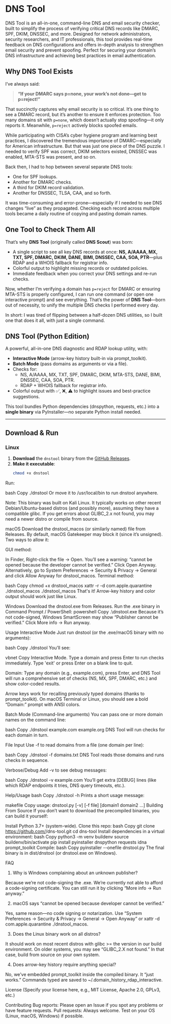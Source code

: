 # DNS Tool

DNS Tool is an all-in-one, command-line DNS and email security checker, built to simplify the process of verifying critical DNS records like DMARC, SPF, DKIM, DNSSEC, and more. Designed for network administrators, security researchers, and IT professionals, this tool provides real-time feedback on DNS configurations and offers in-depth analysis to strengthen email security and prevent spoofing. Perfect for securing your domain’s DNS infrastructure and achieving best practices in email authentication.

## Why DNS Tool Exists

I’ve always said:

> **“If your DMARC says p=none, your work’s not done—get to p=reject!”**

That succinctly captures why email security is so critical. It’s one thing to see a DMARC record, but it’s another to ensure it enforces protection. Too many domains sit with `p=none`, which doesn’t actually stop spoofing—it only reports it. Meanwhile, `p=reject` actively blocks spoofed emails.

While participating with CISA’s cyber hygiene program and learning best practices, I discovered the tremendous importance of DMARC—especially for American infrastructure. But that was just one piece of the DNS puzzle. I needed to verify SPF was correct, DKIM selectors existed, DNSSEC was enabled, MTA-STS was present, and so on.

Back then, I had to hop between several separate DNS tools:

- One for SPF lookups.
- Another for DMARC checks.
- A third for DKIM record validation.
- Another for DNSSEC, TLSA, CAA, and so forth.

It was time-consuming and error-prone—especially if I needed to see DNS changes “live” as they propagated. Checking each record across multiple tools became a daily routine of copying and pasting domain names.

## One Tool to Check Them All

That’s why **DNS Tool** (originally called **DNS Scout**) was born:

- A single script to see all key DNS records at once: **NS, A/AAAA, MX, TXT, SPF, DMARC, DKIM, DANE, BIMI, DNSSEC, CAA, SOA, PTR**—plus RDAP and a WHOIS fallback for registrar info.
- Colorful output to highlight missing records or outdated policies.
- Immediate feedback when you correct your DNS settings and re-run checks.

Now, whether I’m verifying a domain has `p=reject` for DMARC or ensuring MTA-STS is properly configured, I can run one command (or open one interactive prompt) and see everything. That’s the power of **DNS Tool**—born out of necessity, to unify the multiple DNS checks I performed every day.

In short: I was tired of flipping between a half-dozen DNS utilities, so I built one that does it all, with just a single command.

## DNS Tool (Python Edition)

A powerful, all-in-one DNS diagnostic and RDAP lookup utility, with:

- **Interactive Mode** (arrow-key history built-in via prompt_toolkit).
- **Batch Mode** (pass domains as arguments or via a file).
- Checks for:
  - NS, A/AAAA, MX, TXT, SPF, DMARC, DKIM, MTA-STS, DANE, BIMI, DNSSEC, CAA, SOA, PTR.
  - RDAP + WHOIS fallback for registrar info.
- Colorful output with ✅, ❌, ⚠️ to highlight issues and best-practice suggestions.

This tool bundles Python dependencies (dnspython, requests, etc.) into a **single binary** via PyInstaller—no separate Python install needed.

---

## Download & Run

### Linux

1. **Download** the `dnstool` binary from the [GitHub Releases](../../releases).
2. **Make it executable**:
   ```bash
   chmod +x dnstool
Run:

bash
Copy
./dnstool
Or move it to /usr/local/bin to run dnstool anywhere.

Note: This binary was built on Kali Linux. It typically works on other recent Debian/Ubuntu-based distros (and possibly more), assuming they have a compatible glibc. If you get errors about GLIBC_2.x not found, you may need a newer distro or compile from source.

macOS
Download the dnstool_macos (or similarly named) file from Releases.
By default, macOS Gatekeeper may block it (since it’s unsigned). Two ways to allow it:

GUI method:

In Finder, Right-click the file → Open.
You’ll see a warning: “cannot be opened because the developer cannot be verified.”
Click Open Anyway.
Alternatively, go to System Preferences → Security & Privacy → General and click Allow Anyway for dnstool_macos.
Terminal method:

bash
Copy
chmod +x dnstool_macos
xattr -r -d com.apple.quarantine ./dnstool_macos
./dnstool_macos
That's it! Arrow-key history and color output should work just like Linux.

Windows
Download the dnstool.exe from Releases.
Run the .exe binary in Command Prompt / PowerShell:
powershell
Copy
.\dnstool.exe
Because it’s not code-signed, Windows SmartScreen may show “Publisher cannot be verified.” Click More info → Run anyway.

Usage
Interactive Mode
Just run dnstool (or the .exe/macOS binary with no arguments):

bash
Copy
./dnstool
You’ll see:

vbnet
Copy
Interactive Mode. Type a domain and press Enter to run checks immediately.
Type 'exit' or press Enter on a blank line to quit.

Domain:
Type any domain (e.g., example.com), press Enter, and DNS Tool will run a comprehensive set of checks (NS, MX, SPF, DMARC, etc.) and show color-coded results.

Arrow keys work for recalling previously typed domains (thanks to prompt_toolkit). On macOS Terminal or Linux, you should see a bold “Domain:” prompt with ANSI colors.

Batch Mode (Command-line arguments)
You can pass one or more domain names on the command line:

bash
Copy
./dnstool example.com example.org
DNS Tool will run checks for each domain in turn.

File Input
Use -f <file> to read domains from a file (one domain per line):

bash
Copy
./dnstool -f domains.txt
DNS Tool reads those domains and runs checks in sequence.

Verbose/Debug
Add -v to see debug messages:

bash
Copy
./dnstool -v example.com
You’ll get extra [DEBUG] lines (like which RDAP endpoints it tries, DNS query timeouts, etc.).

Help/Usage
bash
Copy
./dnstool -h
Prints a short usage message:

makefile
Copy
usage: dnstool.py [-v] [-f file] [domain1 domain2 ...]
Building From Source
If you don’t want to download the precompiled binaries, you can build it yourself:

Install Python 3.7+ (system-wide).
Clone this repo:
bash
Copy
git clone https://github.com/<your-username>/dns-tool.git
cd dns-tool
Install dependencies in a virtual environment:
bash
Copy
python3 -m venv buildenv
source buildenv/bin/activate
pip install pyinstaller dnspython requests idna prompt_toolkit
Compile:
bash
Copy
pyinstaller --onefile dnstool.py
The final binary is in dist/dnstool (or dnstool.exe on Windows).

FAQ
1. Why is Windows complaining about an unknown publisher?

Because we’re not code-signing the .exe. We’re currently not able to afford a code-signing certificate. You can still run it by clicking “More info → Run anyway.”

2. macOS says “cannot be opened because developer cannot be verified.”

Yes, same reason—no code signing or notarization. Use “System Preferences → Security & Privacy → General → Open Anyway” or xattr -d com.apple.quarantine ./dnstool_macos.

3. Does the Linux binary work on all distros?

It should work on most recent distros with glibc >= the version in our build environment. On older systems, you may see “GLIBC_2.X not found.” In that case, build from source on your own system.

4. Does arrow-key history require anything special?

No, we’ve embedded prompt_toolkit inside the compiled binary. It “just works.” Commands typed are saved to ~/.domain_history_rdap_interactive.

License
(Specify your license here, e.g., MIT License, Apache 2.0, GPLv3, etc.)

Contributing
Bug reports: Please open an Issue if you spot any problems or have feature requests.
Pull requests: Always welcome. Test on your OS (Linux, macOS, Windows) if possible.
